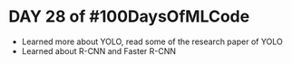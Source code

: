 # DAY 28 of #100DaysOfMLCode 
- Learned more about YOLO, read some of the research paper of YOLO
- Learned about R-CNN and Faster R-CNN
